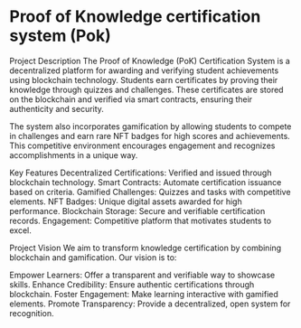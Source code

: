 # Proof of Knowledge certification system (Pok)
Project Description
The Proof of Knowledge (PoK) Certification System is a decentralized platform for awarding and verifying student achievements using blockchain technology. Students earn certificates by proving their knowledge through quizzes and challenges. These certificates are stored on the blockchain and verified via smart contracts, ensuring their authenticity and security.

The system also incorporates gamification by allowing students to compete in challenges and earn rare NFT badges for high scores and achievements. This competitive environment encourages engagement and recognizes accomplishments in a unique way.

Key Features
Decentralized Certifications: Verified and issued through blockchain technology.
Smart Contracts: Automate certification issuance based on criteria.
Gamified Challenges: Quizzes and tasks with competitive elements.
NFT Badges: Unique digital assets awarded for high performance.
Blockchain Storage: Secure and verifiable certification records.
Engagement: Competitive platform that motivates students to excel.

Project Vision
We aim to transform knowledge certification by combining blockchain and gamification. Our vision is to:

Empower Learners: Offer a transparent and verifiable way to showcase skills.
Enhance Credibility: Ensure authentic certifications through blockchain.
Foster Engagement: Make learning interactive with gamified elements.
Promote Transparency: Provide a decentralized, open system for recognition.



